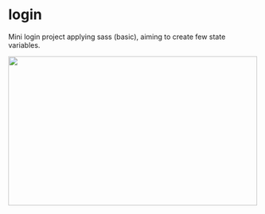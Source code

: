 # login
 Mini login project applying sass (basic), aiming to create few state variables. 

 <img
          src="https://user-images.githubusercontent.com/74532410/194134142-0c751b85-d823-437b-b52e-2691ac44231a.png"
          width="500"
          height="300"
        />
